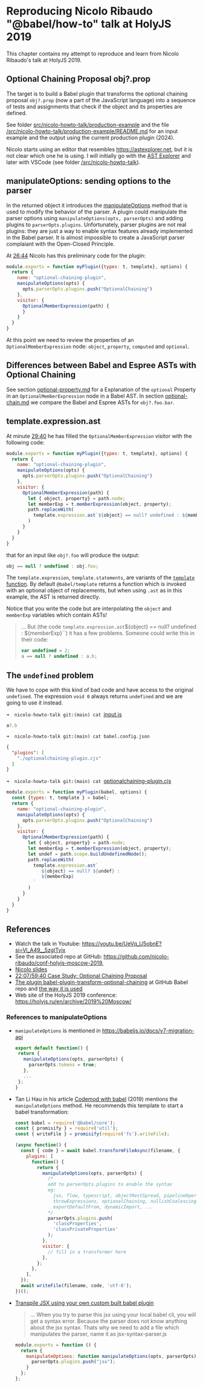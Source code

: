 # Reproducing Nicolo Ribaudo  "@babel/how-to" talk at  HolyJS 2019

This chapter contains my attempt to reproduce and learn from Nicolo Ribaudo's talk at HolyJS 2019. 

## Optional Chaining Proposal obj?.prop

The target is to build a Babel plugin that transforms the optional chaining proposal `obj?.prop` (now a part of the JavaScript language) into a sequence of tests and assignments that check if the object and its properties are defined.

See folder
[src/nicolo-howto-talk/production-example](/src/nicolo-howto-talk/production-example/)
and the file
[/src/nicolo-howto-talk/production-example/README.md](/src/nicolo-howto-talk/production-example/README.md) for an input example and the output using the current production plugin (2024).

Nicolo starts using an editor that resembles https://astexplorer.net, but it is not clear which one he is using. I will initially go with the [AST Explorer](https://astexplorer.net/) and later with VSCode (see folder [/src/nicolo-howto-talk](/src/nicolo-howto-talk)).

## manipulateOptions: sending options to the parser

In the returned object it introduces the [manipulateOptions](https://github.com/ULL-ESIT-PL/babel-learning/blob/main/doc/nicolo-howto-talk/README.md#references-to-manipulateoptions) method that is used to modify the behavior of the parser. A plugin could manipulate the parser options using  `manipulateOptions(opts, parserOpts)` and adding plugins to `parserOpts.plugins`. Unfortunately, parser plugins are not real plugins: they are just a way to enable syntax features already implemented in the Babel parser. It is almost impossible to
create a JavaScript parser complaiant with the Open-Closed Principle.

At [26:44](https://youtu.be/UeVq_U5obnE) Nicolo has this preliminary code for the plugin:

```js
module.exports = function myPlugin({types: t, template}, options) {
  return {
    name: "optional-chaining-plugin",
    manipulateOptions(opts) {
      opts.parserOpts.plugins.push("OptionalChaining")
    },
    visitor: {
      OptionalMemberExpression(path) {
      } 
    }
  }
}
```

At this point we need to review the properties of an `OptionalMemberExpression` node: `object`, `property`, `computed` and  `optional`.

## Differences between Babel and Espree ASTs with Optional Chaining

See section [optional-property.md](/doc/nicolo-howto-talk/optional-property.md) for a Explanation of the `optional` Property in an `OptionalMemberExpression` node in a Babel AST. In section [optional-chain.md](/doc/nicolo-howto-talk/optional-chain.md) we compare the Babel and Espree ASTs for `obj?.foo.bar`.

## template.expression.ast 

At minute [29:40](https://youtu.be/UeVq_U5obnE?t=1775) he has filled the `OptionalMemberExpression` visitor with the following code:


```js
module.exports = function myPlugin({types: t, template}, options) {
  return {
    name: "optional-chaining-plugin",
    manipulateOptions(opts) {
      opts.parserOpts.plugins.push("OptionalChaining")
    },
    visitor: {
      OptionalMemberExpression(path) {
        let { object, property} = path.node;
        let memberExp = t.memberExpression(object, property);
        path.replaceWith(
          template.expression.ast`${object} == null? undefined : ${memberExp}`
        )
      } 
    }
  }
}
```
that for an input like `obj?.foo` will produce the output:

```js
obj == null ? undefined : obj.foo;
```

The `template.expression`, `template.statements`, are variants of the 
[`template` function](https://babeljs.io/docs/babel-template). 
By default `@babel/template` returns a function which is invoked with an optional object of replacements, but when using `.ast` as in this example, the AST is returned directly.

Notice that you write the code but are interpolating the `object` and `memberExp` variables which contain 
ASTs!


> ... But (the code `template.expression.ast`${object} == null? undefined : ${memberExp}``) it has 
> a few problems. Someone could write this in their code:
> ```js
> var undefined = 2;
> a == null ? undefined : a.b;
> ```
>

## The `undefined` problem

We have to cope with this kind of bad code and have access to the original `undefined`.
The expression `void 0` always returns `undefined` and we are going to use it instead. 

`➜  nicolo-howto-talk git:(main) cat `[input.js](/src/nicolo-howto-talk/input.js)
```js
a?.b
```
`➜  nicolo-howto-talk git:(main) cat babel.config.json`
```json
{
  "plugins": [
    "./optionalchaining-plugin.cjs"
  ]
}
```
`➜  nicolo-howto-talk git:(main) cat `[optionalchaining-plugin.cjs](/src/nicolo-howto-talk/optionalchaining-plugin.cjs)
```js
module.exports = function myPlugin(babel, options) {
  const {types: t, template } = babel;
  return {
    name: "optional-chaining-plugin",
    manipulateOptions(opts) {
      opts.parserOpts.plugins.push("OptionalChaining")
    },
    visitor: {
      OptionalMemberExpression(path) {
        let { object, property} = path.node;
        let memberExp = t.memberExpression(object, property);
        let undef = path.scope.buildUndefinedNode();
        path.replaceWith(
          template.expression.ast`
             ${object} == null? ${undef} :
             ${memberExp}
          `
        )
      } 
    }
  }
}
```

## References

* Watch the talk in Youtube: https://youtu.be/UeVq_U5obnE?si=Vl_A49__5zgITvjx
* See the associated repo at GitHub: https://github.com/nicolo-ribaudo/conf-holyjs-moscow-2019, 
* [Nicolo slides](/pdfs/holyjs-2019-Nicolo_Ribaudo_babelhow-to.pdf)
* [22:07/59:40 Case Study: Optional Chaining Proposal](https://youtu.be/UeVq_U5obnE?t=1325)
* [The plugin babel-plugin-transform-optional-chaining](https://github.com/babel/babel/tree/main/packages/babel-plugin-transform-optional-chaining) at GitHub Babel repo and [the way it is used](https://babeljs.io/docs/babel-plugin-transform-optional-chaining)
* Web site of the HolyJS 2019 conference: https://holyjs.ru/en/archive/2019%20Moscow/


### References to manipulateOptions

* `manipulateOptions` is mentioned in https://babeljs.io/docs/v7-migration-api
  ```js
  export default function() {
   return {
     manipulateOptions(opts, parserOpts) {
       parserOpts.tokens = true;
     },
     ...
   };
  }
  ```
* Tan Li Hau in his article [Codemod with babel](https://lihautan.com/codemod-with-babel/) (2019) mentions the `manipulateOptions` method. He recommends this template to start a babel transformation:

  ```js
  const babel = require('@babel/core');
  const { promisify } = require('util');
  const { writeFile } = promisify(require('fs').writeFile);

  (async function() {
    const { code } = await babel.transformFileAsync(filename, {
      plugins: [
        function() {
          return {
            manipulateOptions(opts, parserOpts) {
              /*
              add to parserOpts.plugins to enable the syntax
              eg: 
                jsx, flow, typescript, objectRestSpread, pipelineOperator, 
                throwExpressions, optionalChaining, nullishCoalescingOperator, 
                exportDefaultFrom, dynamicImport, ...
              */
              parserOpts.plugins.push(
                'classProperties',
                'classPrivateProperties'
              );
            },
            visitor: {
              // fill in a transformer here
            },
          };
        },
      ],
    });
    await writeFile(filename, code, 'utf-8');
  })();
  ```
* [Transpile JSX using your own custom built babel plugin](https://dev.to/pulkitnagpal/transpile-jsx-using-your-own-custom-built-babel-plugin-4888)

  > ... When you try to parse this jsx using your local babel cli, you will get a syntax error. Because the parser does not know anything about the jsx syntax.
  > Thats why we need to add a file which manipulates the parser, name it as jsx-syntax-parser.js
  ```js
  module.exports = function () {
    return {
      manipulateOptions: function manipulateOptions(opts, parserOpts) {
        parserOpts.plugins.push("jsx");
      }
    };
  };
```